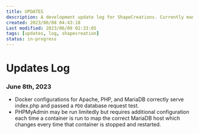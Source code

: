 ```yaml
---
title: UPDATES
description: A development update log for ShapeCreations. Currently manually edited with automation slated for future.
created: 2023/06/08 04:43:18
Last modified: 2023/06/09 02:33:05
tags: [updates, log, shapecreation]
status: in-progress
---
```


# Updates Log

### June 8th, 2023

- Docker configurations for Apache, PHP, and MariaDB correctly serve index.php and passed a `PDO` database request test.
- PHPMyAdmin may be run limitedly but requires additional configuration each time a container is run to map the correct MariaDB host which changes every time that container is stopped and restarted.